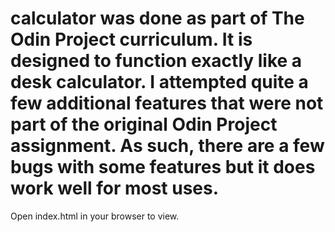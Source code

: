 # calculator was done as part of The Odin Project curriculum. It is designed to function exactly like a desk calculator. I attempted quite a few additional features that were not part of the original Odin Project assignment. As such, there are a few bugs with some features but it does work well for most uses.

Open index.html in your browser to view.
